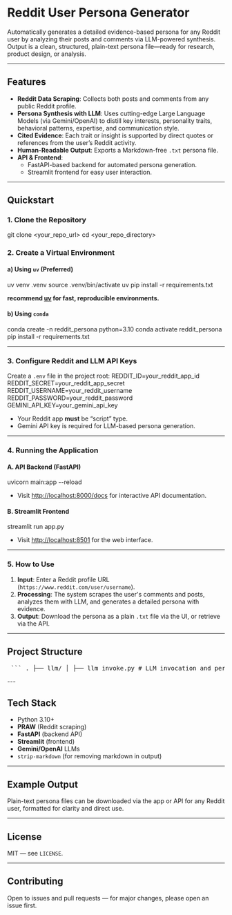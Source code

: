 # Reddit User Persona Generator

Automatically generates a detailed evidence-based persona for any Reddit user by analyzing their posts and comments via LLM-powered synthesis. Output is a clean, structured, plain-text persona file—ready for research, product design, or analysis.

---

## Features

- **Reddit Data Scraping**: Collects both posts and comments from any public Reddit profile.
- **Persona Synthesis with LLM**: Uses cutting-edge Large Language Models (via Gemini/OpenAI) to distill key interests, personality traits, behavioral patterns, expertise, and communication style.
- **Cited Evidence**: Each trait or insight is supported by direct quotes or references from the user’s Reddit activity.
- **Human-Readable Output**: Exports a Markdown-free `.txt` persona file.
- **API & Frontend**:
  - FastAPI-based backend for automated persona generation.
  - Streamlit frontend for easy user interaction.

---

## Quickstart

### 1. Clone the Repository

git clone <your_repo_url>
cd <your_repo_directory>

### 2. Create a Virtual Environment

#### a) Using `uv` (**Preferred**)
uv venv .venv
source .venv/bin/activate
uv pip install -r requirements.txt

**recommend [uv](https://github.com/astral-sh/uv) for fast, reproducible environments.**

#### b) Using `conda`
conda create -n reddit_persona python=3.10
conda activate reddit_persona
pip install -r requirements.txt

---

### 3. Configure Reddit and LLM API Keys

Create a `.env` file in the project root:
REDDIT_ID=your_reddit_app_id
REDDIT_SECRET=your_reddit_app_secret
REDDIT_USERNAME=your_reddit_username
REDDIT_PASSWORD=your_reddit_password
GEMINI_API_KEY=your_gemini_api_key

- Your Reddit app **must** be “script” type.
- Gemini API key is required for LLM-based persona generation.

---

### 4. Running the Application

#### A. API Backend (FastAPI)
uvicorn main:app --reload

- Visit [http://localhost:8000/docs](http://localhost:8000/docs) for interactive API documentation.

#### B. Streamlit Frontend
streamlit run app.py

- Visit [http://localhost:8501](http://localhost:8501) for the web interface.

---

### 5. How to Use

1. **Input**: Enter a Reddit profile URL (`https://www.reddit.com/user/username`).
2. **Processing**: The system scrapes the user's comments and posts, analyzes them with LLM, and generates a detailed persona with evidence.
3. **Output**: Download the persona as a plain `.txt` file via the UI, or retrieve via the API.

---

## Project Structure
<pre lang="markdown"> ``` . ├── llm/ │ ├── llm_invoke.py # LLM invocation and persona synthesis │ ├── persona_file_creation.py # Markdown removal, file output ├── prompts/ │ ├── comment_prompt.py │ ├── post_prompt.py │ ├── persona_prompt.py │ ├── system_prompt.py ├── reddit_scraper/ │ ├── scrape_comments.py │ ├── scrape_posts.py ├── main.py # FastAPI backend ├── app.py # Streamlit web UI ├── requirements.txt └── .env # (user secrets, not checked in) ``` </pre>---

## Tech Stack

- Python 3.10+
- **PRAW** (Reddit scraping)
- **FastAPI** (backend API)
- **Streamlit** (frontend)
- **Gemini/OpenAI** LLMs
- `strip-markdown` (for removing markdown in output)

---

## Example Output

Plain-text persona files can be downloaded via the app or API for any Reddit user, formatted for clarity and direct use.

---

## License

MIT — see `LICENSE`.

---

## Contributing

Open to issues and pull requests — for major changes, please open an issue first.

